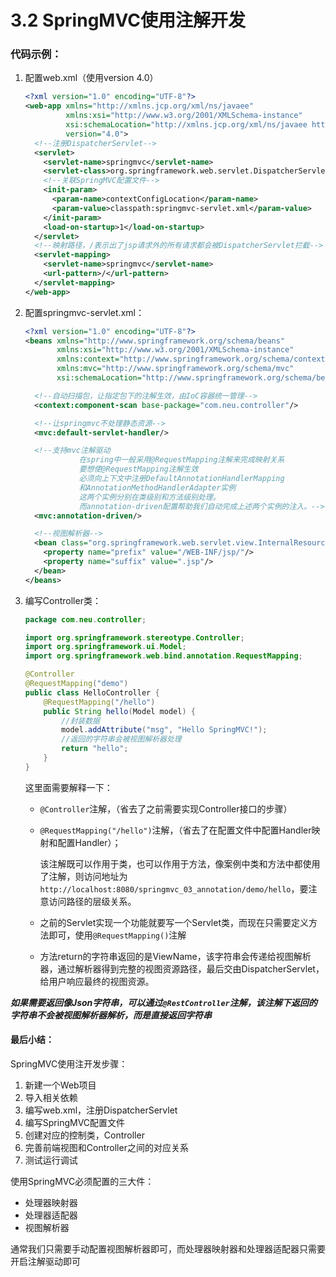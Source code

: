 # 3.2 SpringMVC使用注解开发

### 代码示例：

1. 配置web.xml（使用version 4.0）

   ```xml
   <?xml version="1.0" encoding="UTF-8"?>
   <web-app xmlns="http://xmlns.jcp.org/xml/ns/javaee"
            xmlns:xsi="http://www.w3.org/2001/XMLSchema-instance"
            xsi:schemaLocation="http://xmlns.jcp.org/xml/ns/javaee http://xmlns.jcp.org/xml/ns/javaee/web-app_4_0.xsd"
            version="4.0">
     <!--注册DispatcherServlet-->
     <servlet>
       <servlet-name>springmvc</servlet-name>
       <servlet-class>org.springframework.web.servlet.DispatcherServlet</servlet-class>
       <!--关联SpringMVC配置文件-->
       <init-param>
         <param-name>contextConfigLocation</param-name>
         <param-value>classpath:springmvc-servlet.xml</param-value>
       </init-param>
       <load-on-startup>1</load-on-startup>
     </servlet>
     <!--映射路径，/表示出了jsp请求外的所有请求都会被DispatcherServlet拦截-->
     <servlet-mapping>
       <servlet-name>springmvc</servlet-name>
       <url-pattern>/</url-pattern>
     </servlet-mapping>
   </web-app>
   ```

2. 配置springmvc-servlet.xml：

   ```xml
   <?xml version="1.0" encoding="UTF-8"?>
   <beans xmlns="http://www.springframework.org/schema/beans"
          xmlns:xsi="http://www.w3.org/2001/XMLSchema-instance"
          xmlns:context="http://www.springframework.org/schema/context"
          xmlns:mvc="http://www.springframework.org/schema/mvc"
          xsi:schemaLocation="http://www.springframework.org/schema/beans http://www.springframework.org/schema/beans/spring-beans.xsd http://www.springframework.org/schema/context https://www.springframework.org/schema/context/spring-context.xsd http://www.springframework.org/schema/mvc https://www.springframework.org/schema/mvc/spring-mvc.xsd">
   
     <!--自动扫描包，让指定包下的注解生效，由IoC容器统一管理-->
     <context:component-scan base-package="com.neu.controller"/>
   
     <!--让springmvc不处理静态资源-->
     <mvc:default-servlet-handler/>
   
     <!--支持mvc注解驱动
               在spring中一般采用@RequestMapping注解来完成映射关系
               要想使@RequestMapping注解生效
               必须向上下文中注册DefaultAnnotationHandlerMapping
               和AnnotationMethodHandlerAdapter实例
               这两个实例分别在类级别和方法级别处理。
               而annotation-driven配置帮助我们自动完成上述两个实例的注入。-->
     <mvc:annotation-driven/>
   
     <!--视图解析器-->
     <bean class="org.springframework.web.servlet.view.InternalResourceViewResolver" id="internalResourceViewResolver">
       <property name="prefix" value="/WEB-INF/jsp/"/>
       <property name="suffix" value=".jsp"/>
     </bean>
   </beans>
   ```

3. 编写Controller类：

   ```java
   package com.neu.controller;
   
   import org.springframework.stereotype.Controller;
   import org.springframework.ui.Model;
   import org.springframework.web.bind.annotation.RequestMapping;
   
   @Controller
   @RequestMapping("demo")
   public class HelloController {
       @RequestMapping("/hello")
       public String hello(Model model) {
           //封装数据
           model.addAttribute("msg", "Hello SpringMVC!");
           //返回的字符串会被视图解析器处理
           return "hello";
       }
   }
   ```

   这里面需要解释一下：

   - `@Controller`注解，（省去了之前需要实现Controller接口的步骤）

   - `@RequestMapping("/hello")`注解，（省去了在配置文件中配置Handler映射和配置Handler）；

     该注解既可以作用于类，也可以作用于方法，像案例中类和方法中都使用了注解，则访问地址为`http://localhost:8080/springmvc_03_annotation/demo/hello`，要注意访问路径的层级关系。

   - 之前的Servlet实现一个功能就要写一个Servlet类，而现在只需要定义方法即可，使用`@RequestMapping()`注解

   - 方法return的字符串返回的是ViewName，该字符串会传递给视图解析器，通过解析器得到完整的视图资源路径，最后交由DispatcherServlet，给用户响应最终的视图资源。



***如果需要返回像Json字符串，可以通过`@RestController`注解，该注解下返回的字符串不会被视图解析器解析，而是直接返回字符串***

#### 最后小结：

SpringMVC使用注开发步骤：

1. 新建一个Web项目
2. 导入相关依赖
3. 编写web.xml，注册DispatcherServlet
4. 编写SpringMVC配置文件
5. 创建对应的控制类，Controller
6. 完善前端视图和Controller之间的对应关系
7. 测试运行调试



使用SpringMVC必须配置的三大件：

- 处理器映射器
- 处理器适配器
- 视图解析器

通常我们只需要手动配置视图解析器即可，而处理器映射器和处理器适配器只需要开启注解驱动即可